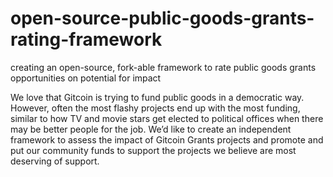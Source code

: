 # open-source-public-goods-grants-rating-framework
creating an open-source, fork-able framework to rate public goods grants opportunities on potential for impact


We love that Gitcoin is trying to fund public goods in a democratic way. However, often the most flashy projects end up with the most funding, similar to how TV and movie stars get elected to political offices when there may be better people for the job. We’d like to create an independent framework to assess the impact of Gitcoin Grants projects and promote and put our community funds to support the projects we believe are most deserving of support. 
